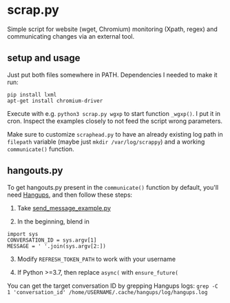 # scrap.py

Simple script for website (wget, Chromium) monitoring (Xpath, regex) and communicating changes via an external tool.

## setup and usage

Just put both files somewhere in PATH. Dependencies I needed to make it run:
```
pip install lxml
apt-get install chromium-driver
```

Execute with e.g. `python3 scrap.py wgxp` to start function `_wgxp()`. I put it in cron. Inspect the examples closely to not feed the script wrong parameters.

Make sure to customize `scraphead.py` to have an already existing log path in `filepath` variable (maybe just `mkdir /var/log/scrappy`) and a working `communicate()` function. 

## hangouts.py

To get hangouts.py present in the `communicate()` function by default, you'll need [Hangups](https://github.com/tdryer/hangups/), and then follow these steps:

1. Take [send_message_example.py](https://gist.github.com/tdryer/0cf6903eeb3dc948bae0)

2. In the beginning, blend in
```
import sys
CONVERSATION_ID = sys.argv[1]
MESSAGE = ' '.join(sys.argv[2:])
```

3. Modify `REFRESH_TOKEN_PATH` to work with your username

4. If Python >=3.7, then replace
`async(`
with
`ensure_future(`

You can get the target conversation ID by grepping Hangups logs:
`grep -C 1 'conversation_id' /home/USERNAME/.cache/hangups/log/hangups.log`
